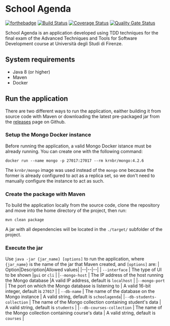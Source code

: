 # School Agenda
[![forthebadge](https://forthebadge.com/images/badges/made-with-java.svg)](https://forthebadge.com) [![Build Status](https://travis-ci.org/palai103/school-agenda.svg?branch=master)](https://travis-ci.org/palai103/school-agenda) [![Coverage Status](https://coveralls.io/repos/github/palai103/school-agenda/badge.svg?branch=master)](https://coveralls.io/github/palai103/school-agenda?branch=master) [![Quality Gate Status](https://sonarcloud.io/api/project_badges/measure?project=it.unifi.app%3Aschool-agenda&metric=alert_status)](https://sonarcloud.io/dashboard?id=it.unifi.app%3Aschool-agenda)

School Agenda is an application developed using TDD techniques for the final exam of the Advanced Techniques and Tools for Software Development course at Università degli Studi di Firenze. 
## System requirements
 - Java 8 (or higher)
 - Maven
 - Docker
## Run the application
There are two different ways to run the application, eaither building it from source code with Maven or downloading the latest pre-packaged jar from the [releases](https://github.com/palai103/school-agenda/releases) page on Github.
### Setup the Mongo Docker instance
Before running the application, a valid Mongo Docker istance must be already running. You can create one with the following command:

    docker run --name mongo -p 27017:27017 --rm krnbr/mongo:4.2.6
The `krnbr/mongo` image was used instead of the `mongo` one because the former is already configured to act as a replica set, so we don't need to manually configure the instance to act as such.
### Create the package with Maven
To build the application locally from the source code, clone the repository and move into the home directory of the project, then run:

    mvn clean package
A jar with all dependencies will be located in the `./target/` subfolder of the project. 
### Execute the jar
Use `java -jar {jar_name} [options]` to run the application, where `{jar_name}` is the name of the jar that Maven created, and `[options]` are:
|  Option|Description|Allowed values|
|--|--|--|
| `--interface` | The type of UI to be shown |`gui` or `cli`  |
|`--mongo-host` | The IP address of the host running the Mongo database |A valid IP address, default is `localhost` |
|`--mongo-port` | The port on which the Mongo database is listening to | A valid 16-bit integer, default is `27017` |
| `--db-name` | The name of the database on the Mongo instance | A valid string, default is `schoolagenda`|
|`--db-students-collection` | The name of the Mongo collection containing student's data | A valid string, default is `students` |
|`--db-courses-collection` | The name of the Mongo collection containing course's data | A valid string, default is `courses` |
